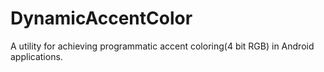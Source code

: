 # DynamicAccentColor
A utility for achieving programmatic accent coloring(4 bit RGB) in Android applications. 
